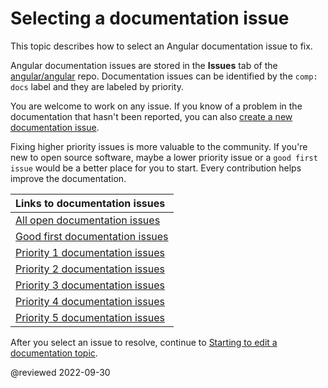 # Selecting a documentation issue

This topic describes how to select an Angular documentation issue to fix.

Angular documentation issues are stored in the **Issues** tab of the [angular/angular](https://github.com/angular/angular) repo.
Documentation issues can be identified by the `comp: docs` label and they are labeled by priority.

You are welcome to work on any issue.
If you know of a problem in the documentation that hasn't been reported, you can also [create a new documentation issue](https://github.com/angular/angular/issues/new?assignees=&labels=&template=3-docs-bug.yaml).

Fixing higher priority issues is more valuable to the community.
If you're new to open source software, maybe a lower priority issue or a `good first issue` would be a better place for you to start.
Every contribution helps improve the documentation.

| Links to documentation issues |
|:--- |
| [All open documentation issues](https://github.com/angular/angular/issues?q=is%3Aissue+is%3Aopen+label%3A%22comp%3A+docs%22) |
| [Good first documentation issues](https://github.com/angular/angular/issues?q=is%3Aissue+is%3Aopen+label%3A%22comp%3A+docs%22+label%3A%22good+first+issue%22) |
| [Priority 1 documentation issues](https://github.com/angular/angular/issues?q=is%3Aissue+is%3Aopen+label%3A%22comp%3A+docs%22+label%3Ap1) |
| [Priority 2 documentation issues](https://github.com/angular/angular/issues?q=is%3Aissue+is%3Aopen+label%3A%22comp%3A+docs%22+label%3Ap2) |
| [Priority 3 documentation issues](https://github.com/angular/angular/issues?q=is%3Aissue+is%3Aopen+label%3A%22comp%3A+docs%22+label%3Ap3) |
| [Priority 4 documentation issues](https://github.com/angular/angular/issues?q=is%3Aissue+is%3Aopen+label%3A%22comp%3A+docs%22+label%3Ap4) |
| [Priority 5 documentation issues](https://github.com/angular/angular/issues?q=is%3Aissue+is%3Aopen+label%3A%22comp%3A+docs%22+label%3Ap5) |

After you select an issue to resolve, continue to [Starting to edit a documentation topic](guide/doc-update-start).

<!-- links -->

<!-- external links -->

<!-- end links -->

@reviewed 2022-09-30
